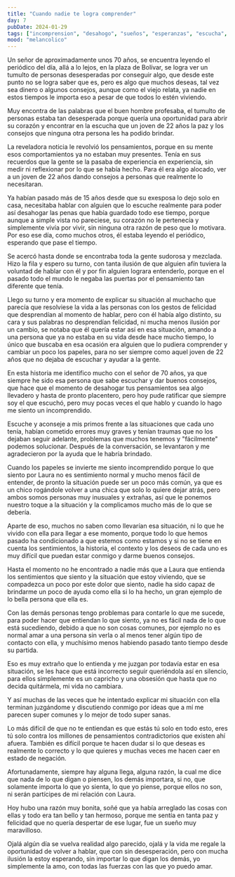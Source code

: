 ```yaml
---
title: "Cuando nadie te logra comprender"
day: 7
pubDate: 2024-01-29
tags: ["incomprension", "desahogo", "sueños", "esperanzas", "escucha", "reflexion", "amor", "consejos"]
mood: "melancolico"
---
```


Un señor de aproximadamente unos 70 años, se encuentra leyendo el periódico del día, allá a lo lejos, en la plaza de Bolívar, se logra ver un tumulto de personas desesperadas por conseguir algo, que desde este punto no se logra saber que es, pero es algo que muchos deseas, tal vez sea dinero o algunos consejos, aunque como el viejo relata, ya nadie en estos tiempos le importa eso a pesar de que todos lo estén viviendo.

Muy encontra de las palabras que el buen hombre profesaba, el tumulto de personas estaba tan desesperada porque quería una oportunidad para abrir su corazón y encontrar en la escucha que un joven de 22 años la paz y los consejos que ninguna otra persona les ha podido brindar. 

La reveladora noticia le revolvió los pensamientos, porque en su mente esos comportamientos ya no estaban muy presentes. Tenía en sus recuerdos que la gente se la pasaba de experiencia en experiencia, sin medir ni reflexionar por lo que se había hecho. Para él era algo alocado, ver a un joven de 22 años dando consejos a personas que realmente lo necesitaran.

Ya habían pasado más de 15 años desde que su exesposa lo dejo solo en casa, necesitaba hablar con alguien que lo escuche realmente para poder así desahogar las penas que había guardado todo ese tiempo, porque aunque a simple vista no pareciese, su corazón no le pertenecía y simplemente vivía por vivir, sin ninguna otra razón de peso que lo motivara. Por eso ese día, como muchos otros, él estaba leyendo el periódico, esperando que pase el tiempo.

Se acercó hasta donde se encontraba toda la gente sudorosa y mezclada. Hizo la fila y espero su turno, con tanta ilusión de que alguien afín tuviera la voluntad de hablar con él y por fin alguien lograra entenderlo, porque en el pasado todo el mundo le negaba las puertas por el pensamiento tan diferente que tenía.

Llego su turno y era momento de explicar su situación al muchacho que parecía que resolviese la vida a las personas con los gestos de felicidad que desprendían al momento de hablar, pero con él había algo distinto, su cara y sus palabras no desprendían felicidad, ni mucha menos ilusión por un cambio, se notaba que él quería estar así en esa situación, amando a una persona que ya no estaba en su vida desde hace mucho tiempo, lo único que buscaba en esa ocasión era alguien que lo pudiera comprender y cambiar un poco los papeles, para no ser siempre como aquel joven de 22 años que no dejaba de escuchar y ayudar a la gente.

En esta historia me identifico mucho con el señor de 70 años, ya que siempre he sido esa persona que sabe escuchar y dar buenos consejos, que hace que el momento de desahogar tus pensamientos sea algo llevadero y hasta de pronto placentero, pero hoy pude ratificar que siempre soy el que escuchó, pero muy pocas veces el que hablo y cuando lo hago me siento un incomprendido.

Escuche y aconseje a mis primos frente a las situaciones que cada uno tenía, habían cometido errores muy graves y tenían traumas que no los dejaban seguir adelante, problemas que muchos tenemos y "fácilmente" podemos solucionar. Después de la conversación, se levantaron y me agradecieron por la ayuda que le habría brindado.

Cuando los papeles se invierte me siento incomprendido porque lo que siento por Laura no es sentimiento normal y mucho menos fácil de entender, de pronto la situación puede ser un poco más común, ya que es un chico rogándole volver a una chica que solo lo quiere dejar atrás, pero ambos somos personas muy inusuales y extrañas, así que le ponemos nuestro toque a la situación y la complicamos mucho más de lo que se debería.

Aparte de eso, muchos no saben como llevarían esa situación, ni lo que he vivido con ella para llegar a ese momento, porque todo lo que hemos pasado ha condicionado a que estemos como estamos y si no se tiene en cuenta los sentimientos, la historia, el contexto y los deseos de cada uno es muy difícil que puedan estar conmigo y darme buenos consejos.

Hasta el momento no he encontrado a nadie más que a Laura que entienda los sentimientos que siento y la situación que estoy viviendo, que se compadezca un poco por este dolor que siento, nadie ha sido capaz de brindarme un poco de ayuda como ella si lo ha hecho, un gran ejemplo de lo bella persona que ella es.

Con las demás personas tengo problemas para contarle lo que me sucede, para poder hacer que entiendan lo que siento, ya no es fácil nada de lo que está sucediendo, debido a que no son cosas comunes, por ejemplo no es normal amar a una persona sin verla o al menos tener algún tipo de contacto con ella, y muchísimo menos habiendo pasado tanto tiempo desde su partida.

Eso es muy extraño que lo entienda y me juzgan por todavía estar en esa situación, se les hace que está incorrecto seguir queriéndola así en silencio, para ellos simplemente es un capricho y una obsesión que hasta que no decida quitármela, mi vida no cambiara.

Y así muchas de las veces que he intentado explicar mi situación con ella terminan juzgándome y discutiendo conmigo por ideas que a mí me parecen super comunes y lo mejor de todo super sanas.

Lo más difícil de que no te entiendan es que estás tú solo en todo esto, eres tú solo contra los millones de pensamientos contradictorios que existen ahí afuera. También es difícil porque te hacen dudar si lo que deseas es realmente lo correcto y lo que quieres y muchas veces me hacen caer en estado de negación.

Afortunadamente, siempre hay alguna llega, alguna razón, la cual me dice que nada de lo que digan o piensen, los demás importara, si no, que solamente importa lo que yo sienta, lo que yo piense, porque ellos no son, ni serán partícipes de mi relación con Laura.

Hoy hubo una razón muy bonita, soñé que ya había arreglado las cosas con ellas y todo era tan bello y tan hermoso, porque me sentía en tanta paz y felicidad que no quería despertar de ese lugar, fue un sueño muy maravilloso. 

Ojalá algún día se vuelva realidad algo parecido, ojalá y la vida me regale la oportunidad de volver a hablar, que con sin desesperación, pero con mucha ilusión la estoy esperando, sin importar lo que digan los demás, yo simplemente la amo, con todas las fuerzas con las que yo puedo amar.

